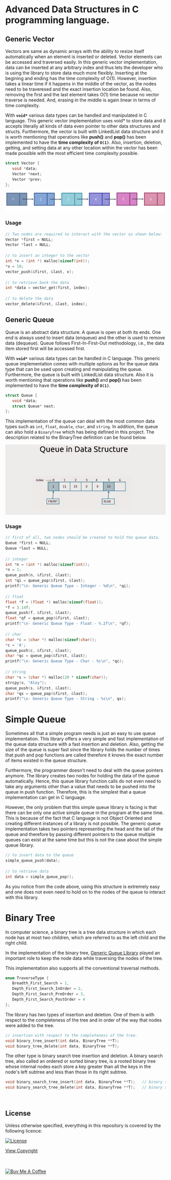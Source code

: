 # Advanced Data Structures in C programming language. 

## Generic Vector
 Vectors are same as dynamic arrays with the ability to resize itself 
 automatically when an element is inserted or deleted. 
 Vector elements can be accessed and traversed easily. 
 In this generic vector implementation, data can be inserted at 
 any arbitrary index and thus lets the developer who is using the library 
 to store data much more flexibly. 
 Inserting at the begining and ending has the time complexity of O(1).
 However, insertion takes a linear time if it happens in the middle of the vector, 
 as the nodes need to be traveresed and the exact insertion location be found. 
 Also, removing the first and the last element takes O(1) time because no vector traverse is needed. 
 And, erasing in the middle is again linear in terms of time complexity. 

 With **```void*```** various data types can be handled and manipulated in C language. 
 This generic vector implementation uses void* to store data and it accepts 
 literally all kinds of data even pointer to other data structures and structs. 
 Furthermore, the vector is built with LinkedList data structure and it is worth mentioning that 
 operations like **push()** and **pop()** has been implemented to have the **time complexity of ```O(1)```**.
 Also, insertion, deletion, getting, and setting data at any other location within the vector has been made possible 
 with the most efficient time complexity possible.  

 ```C
 struct Vector {
    void *data;
    Vector *next;
    Vector *prev;
 };
 ```

 <!-- ![Queue](https://github.com/ifarshgar/Advance-Data-Structures-in-C/blob/main/vector.png) -->
 <img src="vector.png" alt="vector image" class="inline"/>


 ### Usage
 ```C
 // Two nodes are required to interact with the vector as shown below:
 Vector *first = NULL;
 Vector *last = NULL;
 
 // to insert an integer to the vector
 int *v = (int *) malloc(sizeof(int));
 *v = 10;
 vector_push(&first, &last, v);
 
 // to retrieve back the data
 int *data = vector_get(first, index);

 // to delete the data
 vector_delete(&first, &last, index);
 ```



## Generic Queue
 Queue is an abstract data structure. 
 A queue is open at both its ends. One end is always used 
 to insert data (enqueue) and the other is used to remove 
 data (dequeue). Queue follows First-In-First-Out methodology, 
 i.e., the data item stored first will be accessed first.
 
 With **```void*```** various data types can be handled in C language. 
 This generic queue implementation comes with multiple options as for the queue data type 
 that can be used upon creating and manipulating the queue. 
 Furthermore, the queue is built with LinkedList data structure. 
 Also it is worth mentioning that operations like **push()** and **pop()** has been implemented to have the **time complexity of ```O(1)```**. 

 ```C
 struct Queue {
    void *data;
    struct Queue* next;
 };
 ```
 This implementation of the queue can deal with the most common
 data types such as ```int```, ```float```, ```double```, ```char```, and ```string```. In addition,
 the queue can also hold a ```BinaryTree``` which has being defined 
 in this project. The description related to the BinaryTree definition
 can be found below. 
 
 
![Queue](https://github.com/ifarshgar/Advance-Data-Structures-in-C/blob/main/Queue-illustration.jpg)

 
 ### Usage
 ```c
 // first of all, two nodes should be created to hold the queue data. 
 Queue *first = NULL;
 Queue *last = NULL;

 // integer
 int *n = (int *) malloc(sizeof(int));
 *n = 1;
 queue_push(n, &first, &last);
 int *qi = queue_pop(&first, &last);
 printf("\n- Generic Queue Type - Integer - %d\n", *qi);

 // float
 float *f = (float *) malloc(sizeof(float));
 *f = 3.14f;
 queue_push(f, &first, &last);
 float *qf = queue_pop(&first, &last);
 printf("\n- Generic Queue Type - Float - %.2f\n", *qf);

 // char
 char *c = (char *) malloc(sizeof(char));
 *c = 'A';
 queue_push(c, &first, &last);
 char *qc = queue_pop(&first, &last);
 printf("\n- Generic Queue Type - Char - %c\n", *qc);

 // string
 char *s = (char *) malloc(20 * sizeof(char));
 strcpy(s, "Aley");
 queue_push(s, &first, &last);
 char *qs = queue_pop(&first, &last);
 printf("\n- Generic Queue Type - String - %s\n", qs);
 ```
 
 # Simple Queue
 Sometimes all that a simple program needs is just an easy to use 
 queue implementation. This library offers a very simple and fast 
 implementation of the queue data structure with a fast insertion
 and deletion. Also, getting the size of the queue is super fast since
 the library holds the number of times that push and pop functions are called 
 therefore it knows the exact number of items existed in the queue structure. 
 
 Furthermore, the programmer doesn't need to deal with the queue pointers anymore.
 The library creates two nodes for holding the data of the queue automatically. Hence, 
 this queue library function calls do not even need to take any arguments other than
 a value that needs to be pushed into the queue in push function. Therefore, this is the 
 simplest that a queue implementation can get in C language. 

 However, the only problem that this simple queue library is facing is that there can be 
 only one active simple queue in the program at the same time. This is because of the 
 fact that C language is not Object Oriented and creating different instances of a 
 library is not possible. The generic queue implementation takes two pointers representing 
 the head and the tail of the queue and therefore by passing different pointers to the queue
 multiple queues can exist at the same time but this is not the case about the simple queue library. 

 ```C
 // to insert data to the queue
 simple_queue_push(data);

 // to retrieve data
 int data = simple_queue_pop();
 ```

 As you notice from the code above, using this structure
 is extremely easy and one does not even need to hold 
 on to the nodes of the queue to interact with 
 this library. 

# Binary Tree
 In computer science, a binary tree is a tree data structure in which 
 each node has at most two children, which are referred to as the 
 left child and the right child.

 In the implementation of the binary tree, 
 [Generic Queue Library](Generic%20Queue) played
 an important role to keep the node data while traversing the nodes of the
 tree. 

 This implementation also supports all the conventional traversal methods.
 ```c
 enum TraverseType {
    Breadth_First_Search = 1,
    Depth_First_Search_InOrder = 2,
    Depth_First_Search_PreOrder = 3,
    Depth_First_Search_PostOrder = 4
 };
 ```

 The library has two types of insertion and deletion. 
 One of them is with respect to the completeness of 
 the tree and in order of the way that nodes were added to the tree.
 
 ```c
 // insertion with respect to the completeness of the tree.
 void binary_tree_insert(int data, BinaryTree **T);
 void binary_tree_delete(int data, BinaryTree **T);
 ``` 

 The other type is binary search tree insertion and deletion.
 A binary search tree, also called an ordered or sorted binary tree, 
 is a rooted binary tree whose internal nodes each store a key 
 greater than all the keys in the node's left subtree and less 
 than those in its right subtree.
 
 ```c
 void binary_search_tree_insert(int data, BinaryTree **T);   // binary search tree insertion
 void binary_search_tree_delete(int data, BinaryTree **T);   // binary search tree deletion
 ``` 

<br>

## License

 Unless otherwise specified, everything in this repository is covered by the following licence:

 [![License](https://img.shields.io/badge/License-Apache%202.0-blue.svg)](https://opensource.org/licenses/Apache-2.0)

 [View Copyright](LICENSE)

 
 <br><br>
 <a href="https://www.buymeacoffee.com/ifar" target="_blank"><img src="https://www.buymeacoffee.com/assets/img/custom_images/orange_img.png" alt="Buy Me A Coffee" style="height: 41px !important;width: 174px !important;box-shadow: 0px 3px 2px 0px rgba(190, 190, 190, 0.5) !important;-webkit-box-shadow: 0px 3px 2px 0px rgba(190, 190, 190, 0.5) !important;" ></a>
